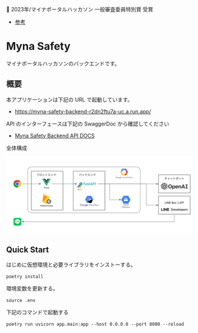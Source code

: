 🏅 2023年/マイナポータルハッカソン 一般審査委員特別賞 受賞
- [参考](https://www.digital.go.jp/policies/myna_portal/hackathon/)

# Myna Safety

マイナポータルハッカソンのバックエンドです。

## 概要

本アプリケーションは下記の URL で起動しています。

- https://myna-safety-backend-r2dn2ftu7a-uc.a.run.app/

API のインターフェースは下記の SwaggerDoc から確認してください

- [Myna Safety Backend API DOCS](https://myna-safety-backend-r2dn2ftu7a-uc.a.run.app/docs)

全体構成

![全体構成](docs/architecture.png)

## Quick Start

はじめに仮想環境と必要ライブラリをインストーする。

```sh:
poetry install
```

環境変数を更新する。

```sh:
source .env
```

下記のコマンドで起動する

```sh:
poetry run uvicorn app.main:app --host 0.0.0.0 --port 8080 --reload
```
